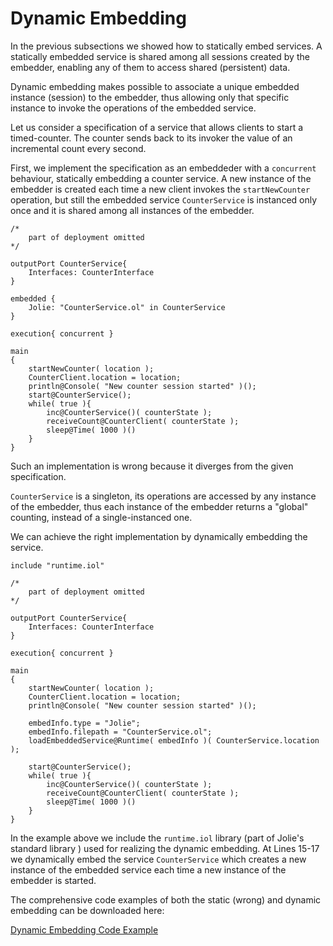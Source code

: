 # Dynamic Embedding

In the previous subsections we showed how to statically embed services. A statically embedded service is shared among all sessions created by the embedder, enabling any of them to access shared \(persistent\) data.

Dynamic embedding makes possible to associate a unique embedded instance \(session\) to the embedder, thus allowing only that specific instance to invoke the operations of the embedded service.

Let us consider a specification of a service that allows clients to start a timed-counter. The counter sends back to its invoker the value of an incremental count every second.

First, we implement the specification as an embeddeder with a `concurrent` behaviour, statically embedding a counter service. A new instance of the embedder is created each time a new client invokes the `startNewCounter` operation, but still the embedded service `CounterService` is instanced only once and it is shared among all instances of the embedder.

```text
/*
    part of deployment omitted
*/

outputPort CounterService{
    Interfaces: CounterInterface
}

embedded {
    Jolie: "CounterService.ol" in CounterService
}

execution{ concurrent }

main
{
    startNewCounter( location );
    CounterClient.location = location;
    println@Console( "New counter session started" )();
    start@CounterService();
    while( true ){
        inc@CounterService()( counterState );
        receiveCount@CounterClient( counterState );
        sleep@Time( 1000 )()
    }
}
```

Such an implementation is wrong because it diverges from the given specification.

`CounterService` is a singleton, its operations are accessed by any instance of the embedder, thus each instance of the embedder returns a "global" counting, instead of a single-instanced one.

We can achieve the right implementation by dynamically embedding the service.

```text
include "runtime.iol"

/*
    part of deployment omitted
*/

outputPort CounterService{
    Interfaces: CounterInterface
}

execution{ concurrent }

main
{
    startNewCounter( location );
    CounterClient.location = location;
    println@Console( "New counter session started" )();

    embedInfo.type = "Jolie";
    embedInfo.filepath = "CounterService.ol";
    loadEmbeddedService@Runtime( embedInfo )( CounterService.location );

    start@CounterService();
    while( true ){
        inc@CounterService()( counterState );
        receiveCount@CounterClient( counterState );
        sleep@Time( 1000 )()
    }
}
```

In the example above we include the `runtime.iol` library \(part of Jolie's standard library \) used for realizing the dynamic embedding. At Lines 15-17 we dynamically embed the service `CounterService` which creates a new instance of the embedded service each time a new instance of the embedder is started.

The comprehensive code examples of both the static \(wrong\) and dynamic embedding can be downloaded here:

[Dynamic Embedding Code Example](https://github.com/jolie/docs/tree/24acbcbc99f476d137eac12e1f9766e2f30e3fff/docs/architectural_composition/code/dynamic_embedding_code.zip)


